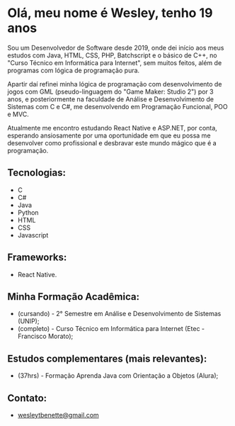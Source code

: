 # Olá, meu nome é Wesley, tenho 19 anos
Sou um Desenvolvedor de Software desde 2019, onde dei início aos meus estudos com Java, HTML, CSS, PHP, Batchscript e o básico de C++, no "Curso Técnico em Informática para Internet", sem muitos feitos, além de programas com lógica de programação pura.
>
Apartir daí refinei minha lógica de programação com desenvolvimento de jogos com GML (pseudo-linguagem do "Game Maker: Studio 2") por 3 anos, e posteriormente na faculdade de Análise e Desenvolvimento de Sistemas com C e C#, me desenvolvendo em Programação Funcional, POO e MVC.
>
Atualmente me encontro estudando React Native e ASP.NET, por conta, esperando ansiosamente por uma oportunidade em que eu possa me desenvolver como profissional e desbravar este mundo mágico que é a programação.

## Tecnologias:
- C
- C#
- Java
- Python
- HTML
- CSS
- Javascript

## Frameworks:
- React Native.

## Minha Formação Acadêmica:
- (cursando) - 2° Semestre em Análise e Desenvolvimento de Sistemas (UNIP);
- (completo) - Curso Técnico em Informática para Internet (Etec - Francisco Morato);

## Estudos complementares (mais relevantes):
- (37hrs) - Formação Aprenda Java com Orientação a Objetos (Alura);

## Contato:
- wesleytbenette@gmail.com

